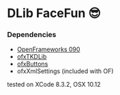 # DLib FaceFun 😎

### Dependencies

- [OpenFrameworks 090](http://openframeworks.cc)
- [ofxTKDLib](https://github.com/timknapen/ofxTKDLib)
- [ofxButtons](https://github.com/timknapen/ofxButtons)
- ofxXmlSettings (included with OF)

tested on XCode 8.3.2, OSX 10.12

